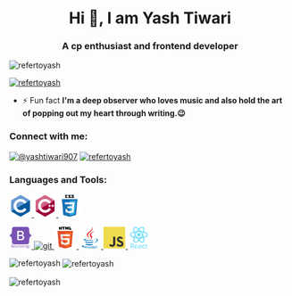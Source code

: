  <h1 align="center">Hi 👋, I am Yash Tiwari</h1>
<h3 align="center">A cp enthusiast and frontend developer</h3>

<p align="left"> <img src="https://komarev.com/ghpvc/?username=refertoyash&label=Profile%20views&color=0e75b6&style=flat" alt="refertoyash" /> </p>

<p align="left"> <a href="https://github.com/ryo-ma/github-profile-trophy"><img src="https://github-profile-trophy.vercel.app/?username=refertoyash" alt="refertoyash" /></a> </p>

- ⚡ Fun fact **I'm a deep observer who loves music and also hold the art of popping out my heart through writing.😉**

<h3 align="left">Connect with me:</h3>
<p align="left">
<a href="https://twitter.com/@yashtiwari907" target="blank"><img align="center" src="https://raw.githubusercontent.com/rahuldkjain/github-profile-readme-generator/master/src/images/icons/Social/twitter.svg" alt="@yashtiwari907" height="30" width="40" /></a>
<a href="https://linkedin.com/in/refertoyash" target="blank"><img align="center" src="https://raw.githubusercontent.com/rahuldkjain/github-profile-readme-generator/master/src/images/icons/Social/linked-in-alt.svg" alt="refertoyash" height="30" width="40" /></a>
 
</p>

<h3 align="left">Languages and Tools:</h3>
<img src="https://raw.githubusercontent.com/devicons/devicon/master/icons/c/c-original.svg" alt="c" width="40" height="40"/></a><a href="https://www.w3schools.com/cpp/" target="_blank"> <img src="https://raw.githubusercontent.com/devicons/devicon/master/icons/cplusplus/cplusplus-original.svg" alt="cplusplus" width="40" height="40"/> </a> <a href="https://www.w3schools.com/css/" target="_blank"> <img src="https://raw.githubusercontent.com/devicons/devicon/master/icons/css3/css3-original-wordmark.svg" alt="css3" width="40" height="40"/> </a> <a href="https://git-scm.com/" target="_blank"><p align="left"> <a href="https://getbootstrap.com" target="_blank"> <img src="https://raw.githubusercontent.com/devicons/devicon/master/icons/bootstrap/bootstrap-plain-wordmark.svg" alt="bootstrap" width="40" height="40"/> </a> <a href="https://www.cprogramming.com/" target="_blank"> <img src="https://www.vectorlogo.zone/logos/git-scm/git-scm-icon.svg" alt="git" width="40" height="40"/> </a> <a href="https://www.w3.org/html/" target="_blank"> <img src="https://raw.githubusercontent.com/devicons/devicon/master/icons/html5/html5-original-wordmark.svg" alt="html5" width="40" height="40"/> </a> <a href="https://www.java.com" target="_blank"> <img src="https://raw.githubusercontent.com/devicons/devicon/master/icons/java/java-original.svg" alt="java" width="40" height="40"/> </a> <a href="https://developer.mozilla.org/en-US/docs/Web/JavaScript" target="_blank"> <img src="https://raw.githubusercontent.com/devicons/devicon/master/icons/javascript/javascript-original.svg" alt="javascript" width="40" height="40"/> </a> <a href="https://reactjs.org/" target="_blank"> <img src="https://raw.githubusercontent.com/devicons/devicon/master/icons/react/react-original-wordmark.svg" alt="react" width="40" height="40"/> </a> </p>

<p><img align="left" src="https://github-readme-stats.vercel.app/api/top-langs?username=refertoyash&show_icons=true&locale=en&layout=compact" alt="refertoyash" /></p>

<p>&nbsp;<img align="center" src="https://github-readme-stats.vercel.app/api?username=refertoyash&show_icons=true&locale=en" alt="refertoyash" /></p>

<p><img align="center" src="https://github-readme-streak-stats.herokuapp.com/?user=refertoyash&" alt="refertoyash" /></p>
